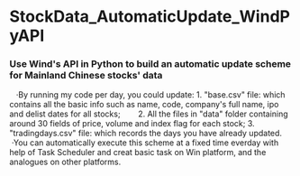 # StockData_AutomaticUpdate_WindPyAPI
### Use Wind's API in Python to build an automatic update scheme for Mainland Chinese stocks' data

    ·By running my code per day, you could update:
        1. "base.csv" file: which contains all the basic info such as name, code, company's full name, ipo and delist dates for all stocks;
        2. All the files in "data" folder containing around 30 fields of price, volume and index flag for each stock;
        3. "tradingdays.csv" file: which records the days you have already updated.
    ·You can automatically execute this scheme at a fixed time everday with help of Task Scheduler and creat basic task on Win platform, and the analogues on other platforms.
